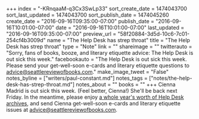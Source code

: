 +++
index = "-KRnqaaM-q3Cx3SwLp33"
sort_create_date = 1474043700
sort_last_updated = 1474043700
sort_publish_date = 1474045260
create_date = "2016-09-16T09:35:00-07:00"
publish_date = "2016-09-16T10:01:00-07:00"
date = "2016-09-16T10:01:00-07:00"
last_updated = "2016-09-16T09:35:00-07:00"
preview_url = "58f20884-3d5d-10c6-7c01-254cf4b3009d"
name = "The Help Desk has strep throat"
title = "The Help Desk has strep throat"
type = "Note"
link = ""
shareimage = ""
twitterauto = "Sorry, fans of books, booze, and literary etiquette advice: The Help Desk is out sick this week."
facebookauto = "The Help Desk is out sick this week. Please send your get-well-soon e-cards and literary etiquette questions to advice@seattlereviewofbooks.com."
make_image_tweet = "False"
notes_byline = ["writers/paul-constant.md"]
notes_tags = ["notes/the-help-desk-has-strep-throat.md"]
notes_about = ""
books = ""
+++
Cienna Madrid is out sick this week. (Feel better, Cienna!) She'll be back next Friday. In the meantime, please enjoy [a whole year's worth of Help Desk archives](http://www.seattlereviewofbooks.com/tags/the-help-desk/), and send Cienna get-well-soon e-cards and literary etiquette issues at advice@seattlereviewofbooks.com.